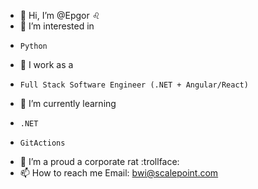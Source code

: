- 👋 Hi, I’m @Epgor :leo:
- 👀 I’m interested in 
-     Python 
- :office: I work as a
-     Full Stack Software Engineer (.NET + Angular/React)
- 🌱 I’m currently learning
-     .NET 
-     GitActions
- 💞️ I’m a proud  a corporate rat :trollface:
- 📫 How to reach me 
      Email: bwi@scalepoint.com

<!---
Epgor/Epgor is a ✨ special ✨ repository because its `README.md` (this file) appears on your GitHub profile.
You can click the Preview link to take a look at your changes.
--->
